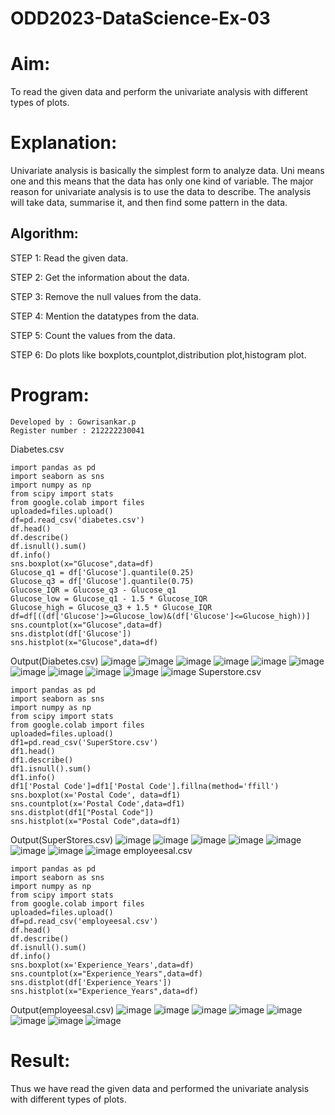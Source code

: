 # ODD2023-DataScience-Ex-03
# Aim:
To read the given data and perform the univariate analysis with different types of plots.

# Explanation:
Univariate analysis is basically the simplest form to analyze data. Uni means one and this means that the data has only one kind of variable. The major reason for univariate analysis is to use the data to describe. The analysis will take data, summarise it, and then find some pattern in the data.

## Algorithm:
STEP 1: Read the given data.
   
STEP 2: Get the information about the data.
   
STEP 3: Remove the null values from the data.
   
STEP 4: Mention the datatypes from the data.
   
STEP 5: Count the values from the data.
   
STEP 6: Do plots like boxplots,countplot,distribution plot,histogram plot.
   
# Program:
 ```
Developed by : Gowrisankar.p
Register number : 212222230041
 ```
  Diabetes.csv
```
import pandas as pd
import seaborn as sns
import numpy as np
from scipy import stats
from google.colab import files
uploaded=files.upload()
df=pd.read_csv('diabetes.csv')
df.head()
df.describe()
df.isnull().sum()
df.info()
sns.boxplot(x="Glucose",data=df)
Glucose_q1 = df['Glucose'].quantile(0.25)
Glucose_q3 = df['Glucose'].quantile(0.75)
Glucose_IQR = Glucose_q3 - Glucose_q1
Glucose_low = Glucose_q1 - 1.5 * Glucose_IQR
Glucose_high = Glucose_q3 + 1.5 * Glucose_IQR
df=df[((df['Glucose']>=Glucose_low)&(df['Glucose']<=Glucose_high))]
sns.countplot(x="Glucose",data=df)
sns.distplot(df['Glucose'])
sns.histplot(x="Glucose",data=df)
```
 Output(Diabetes.csv)
![image](https://github.com/gowrisankarponnusamy/ODD2023-DataScience-Ex-03/assets/119393123/4e624a90-c3f2-4d33-a093-5e2bff1d6621)
![image](https://github.com/gowrisankarponnusamy/ODD2023-DataScience-Ex-03/assets/119393123/2749a026-4c4e-4003-b515-1782978a2760)
![image](https://github.com/gowrisankarponnusamy/ODD2023-DataScience-Ex-03/assets/119393123/7dddcebd-d7ab-4f64-b11a-fddf2705458a)
![image](https://github.com/gowrisankarponnusamy/ODD2023-DataScience-Ex-03/assets/119393123/73ad8c63-2f4b-4c99-895a-dfb1737e93fd)
![image](https://github.com/gowrisankarponnusamy/ODD2023-DataScience-Ex-03/assets/119393123/ae4eac8b-1871-47fd-bebf-42a684bbc02b)
![image](https://github.com/gowrisankarponnusamy/ODD2023-DataScience-Ex-03/assets/119393123/d0f476e5-4f08-4102-ad8b-71a2640560f5)
![image](https://github.com/gowrisankarponnusamy/ODD2023-DataScience-Ex-03/assets/119393123/93cd57ef-f3b9-4bf2-a4fe-e6df2656c9fd)
![image](https://github.com/gowrisankarponnusamy/ODD2023-DataScience-Ex-03/assets/119393123/2548c30f-aa3d-4d4a-a98c-261e01694813)
![image](https://github.com/gowrisankarponnusamy/ODD2023-DataScience-Ex-03/assets/119393123/5f583720-a43a-4001-84e3-813e6005c6c6)
![image](https://github.com/gowrisankarponnusamy/ODD2023-DataScience-Ex-03/assets/119393123/f022790e-14e4-41aa-a229-4a488cbb4ed6)
![image](https://github.com/gowrisankarponnusamy/ODD2023-DataScience-Ex-03/assets/119393123/7a839f9f-5367-4dcf-afed-2a1ac4743a18)
 Superstore.csv
 ```
import pandas as pd
import seaborn as sns
import numpy as np
from scipy import stats
from google.colab import files
uploaded=files.upload()
df1=pd.read_csv('SuperStore.csv')
df1.head()
df1.describe()
df1.isnull().sum()
df1.info()
df1['Postal Code']=df1['Postal Code'].fillna(method='ffill')
sns.boxplot(x='Postal Code', data=df1)
sns.countplot(x='Postal Code',data=df1)
sns.distplot(df1["Postal Code"])
sns.histplot(x="Postal Code",data=df1)
```
  Output(SuperStores.csv)
 ![image](https://github.com/gowrisankarponnusamy/ODD2023-DataScience-Ex-03/assets/119393123/db20dc79-e10f-4889-a204-32d3d5fc437d)
![image](https://github.com/gowrisankarponnusamy/ODD2023-DataScience-Ex-03/assets/119393123/2549724a-73ab-433b-831f-49f4f8307423)
![image](https://github.com/gowrisankarponnusamy/ODD2023-DataScience-Ex-03/assets/119393123/29c43166-9dc7-4e2c-ad2c-2ab0890c61d8)
![image](https://github.com/gowrisankarponnusamy/ODD2023-DataScience-Ex-03/assets/119393123/e1ecf630-fc64-4181-a5c4-e34842d7cd8e)
![image](https://github.com/gowrisankarponnusamy/ODD2023-DataScience-Ex-03/assets/119393123/bfe55edf-1f70-44d4-8263-25f037a53d49)
![image](https://github.com/gowrisankarponnusamy/ODD2023-DataScience-Ex-03/assets/119393123/b812f0ac-c445-4726-9472-2fe62a5a3876)
![image](https://github.com/gowrisankarponnusamy/ODD2023-DataScience-Ex-03/assets/119393123/2875bbb5-5126-4828-b669-fd26fe2b2761)
![image](https://github.com/gowrisankarponnusamy/ODD2023-DataScience-Ex-03/assets/119393123/379cc7f7-0dea-44d3-b534-92d956d85bf7)
  employeesal.csv
```
import pandas as pd
import seaborn as sns
import numpy as np
from scipy import stats
from google.colab import files
uploaded=files.upload()
df=pd.read_csv('employeesal.csv')
df.head()
df.describe()
df.isnull().sum()
df.info()
sns.boxplot(x='Experience_Years',data=df)
sns.countplot(x="Experience_Years",data=df)
sns.distplot(df['Experience_Years'])
sns.histplot(x="Experience_Years",data=df)
```
  Output(employeesal.csv)
  ![image](https://github.com/gowrisankarponnusamy/ODD2023-DataScience-Ex-03/assets/119393123/60155f1c-d0d0-4519-8bba-8082d7dda279)
![image](https://github.com/gowrisankarponnusamy/ODD2023-DataScience-Ex-03/assets/119393123/1c354f16-2677-4be9-8c5a-0b44f97dca88)
![image](https://github.com/gowrisankarponnusamy/ODD2023-DataScience-Ex-03/assets/119393123/c4fa330f-716c-4e11-a5d0-c2d9a62122b4)
![image](https://github.com/gowrisankarponnusamy/ODD2023-DataScience-Ex-03/assets/119393123/82355ef3-9945-4cf2-bfd2-60d782cca75b)
![image](https://github.com/gowrisankarponnusamy/ODD2023-DataScience-Ex-03/assets/119393123/cdeda3d5-9b07-4123-b8bc-79ad66626753)
![image](https://github.com/gowrisankarponnusamy/ODD2023-DataScience-Ex-03/assets/119393123/78b52658-2159-45b9-aeb5-f18394404eb8)
![image](https://github.com/gowrisankarponnusamy/ODD2023-DataScience-Ex-03/assets/119393123/78cc6a4b-bd0d-4aa7-b720-e7d35c5b5601)
![image](https://github.com/gowrisankarponnusamy/ODD2023-DataScience-Ex-03/assets/119393123/24bcca7b-59b1-49aa-b6da-6586f6b2fa88)
# Result:
Thus we have read the given data and performed the univariate analysis with different types of plots.
  
